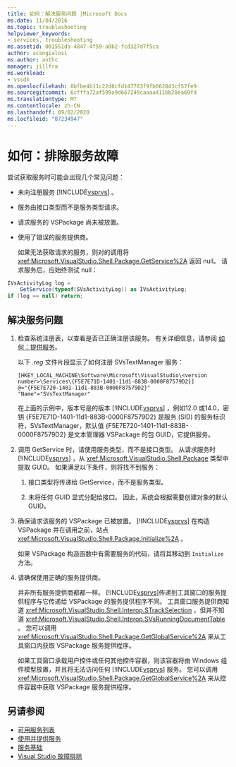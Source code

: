 ```yaml
---
title: 如何：解决服务问题 |Microsoft Docs
ms.date: 11/04/2016
ms.topic: troubleshooting
helpviewer_keywords:
- services, troubleshooting
ms.assetid: 001551da-4847-4f59-a0b2-fcd327d7f5ca
author: acangialosi
ms.author: anthc
manager: jillfra
ms.workload:
- vssdk
ms.openlocfilehash: 8bfbe4b11c22d6cfd147783f9fb662843cf57fe9
ms.sourcegitcommit: 6cfffa72af599a9d667249caaaa411bb28ea69fd
ms.translationtype: MT
ms.contentlocale: zh-CN
ms.lasthandoff: 09/02/2020
ms.locfileid: "87234947"
---
```

# <a name="how-to-troubleshoot-services"></a>如何：排除服务故障
尝试获取服务时可能会出现几个常见问题：

- 未向注册服务 [!INCLUDE[vsprvs](../code-quality/includes/vsprvs_md.md)] 。

- 服务由接口类型而不是服务类型请求。

- 请求服务的 VSPackage 尚未被放置。

- 使用了错误的服务提供商。

  如果无法获取请求的服务，则对的调用将 <xref:Microsoft.VisualStudio.Shell.Package.GetService%2A> 返回 null。 请求服务后，应始终测试 null：

```csharp
IVsActivityLog log =
    GetService(typeof(SVsActivityLog)) as IVsActivityLog;
if (log == null) return;
```

## <a name="to-troubleshoot-a-service"></a>解决服务问题

1. 检查系统注册表，以查看是否已正确注册该服务。 有关详细信息，请参阅 [如何：提供服务](../extensibility/how-to-provide-a-service.md)。

    以下 *.reg* 文件片段显示了如何注册 SVsTextManager 服务：

   ```
   [HKEY_LOCAL_MACHINE\Software\Microsoft\VisualStudio\<version number>\Services\{F5E7E71D-1401-11d1-883B-0000F87579D2}]
   @="{F5E7E720-1401-11d1-883B-0000F87579D2}"
   "Name"="SVsTextManager"
   ```

    在上面的示例中，版本号是的版本 [!INCLUDE[vsprvs](../code-quality/includes/vsprvs_md.md)] ，例如12.0 或14.0，密钥 {F5E7E71D-1401-11d1-883B-0000F87579D2} 是服务 (SID) 的服务标识符，SVsTextManager，默认值 {F5E7E720-1401-11d1-883B-0000F87579D2} 是文本管理器 VSPackage 的包 GUID，它提供服务。

2. 调用 GetService 时，请使用服务类型，而不是接口类型。 从请求服务时 [!INCLUDE[vsprvs](../code-quality/includes/vsprvs_md.md)] ，从 <xref:Microsoft.VisualStudio.Shell.Package> 类型中提取 GUID。 如果满足以下条件，则将找不到服务：

   1. 接口类型将传递给 GetService，而不是服务类型。

   2. 未将任何 GUID 显式分配给接口。 因此，系统会根据需要创建对象的默认 GUID。

3. 确保请求该服务的 VSPackage 已被放置。 [!INCLUDE[vsprvs](../code-quality/includes/vsprvs_md.md)] 在构造 VSPackage 并在调用之前，站点 <xref:Microsoft.VisualStudio.Shell.Package.Initialize%2A> 。

    如果 VSPackage 构造函数中有需要服务的代码，请将其移动到 `Initialize` 方法。

4. 请确保使用正确的服务提供商。

    并非所有服务提供商都都一样。 [!INCLUDE[vsprvs](../code-quality/includes/vsprvs_md.md)]传递到工具窗口的服务提供程序与它传递给 VSPackage 的服务提供程序不同。 工具窗口服务提供商知道 <xref:Microsoft.VisualStudio.Shell.Interop.STrackSelection> ，但并不知道 <xref:Microsoft.VisualStudio.Shell.Interop.SVsRunningDocumentTable> 。 您可以调用 <xref:Microsoft.VisualStudio.Shell.Package.GetGlobalService%2A> 来从工具窗口内获取 VSPackage 服务提供程序。

    如果工具窗口承载用户控件或任何其他控件容器，则该容器将由 Windows 组件模型放置，并且将无法访问任何 [!INCLUDE[vsprvs](../code-quality/includes/vsprvs_md.md)] 服务。 您可以调用 <xref:Microsoft.VisualStudio.Shell.Package.GetGlobalService%2A> 来从控件容器中获取 VSPackage 服务提供程序。

## <a name="see-also"></a>另请参阅
- [可用服务列表](../extensibility/internals/list-of-available-services.md)
- [使用并提供服务](../extensibility/using-and-providing-services.md)
- [服务基础](../extensibility/internals/service-essentials.md)
- [Visual Studio 故障排除](/troubleshoot/visualstudio/welcome-visual-studio/)